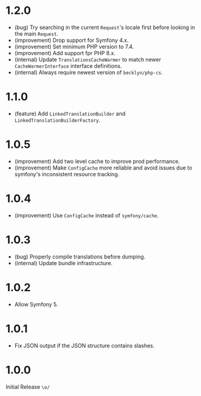 1.2.0
=====

*   (bug) Try searching in the current `Request`'s locale first before looking in the main `Request`.
*   (improvement) Drop support for Symfony 4.x.
*   (improvement) Set minimum PHP version to 7.4.
*   (improvement) Add support fpr PHP 8.x.
*   (internal) Update `TranslationsCacheWarmer` to match newer `CacheWarmerInterface` interface definitions.
*   (internal) Always require newest version of `becklyn/php-cs`.


1.1.0
=====

*   (feature) Add `LinkedTranslationBuilder` and `LinkedTranslationBuilderFactory`.


1.0.5
=====

*   (improvement) Add two level cache to improve prod performance.
*   (improvement) Make `ConfigCache` more reliable and avoid issues due to symfony's inconsistent resource tracking.   


1.0.4
=====

*   (improvement) Use `ConfigCache` instead of `symfony/cache`.


1.0.3
=====

*   (bug) Properly compile translations before dumping.
*   (internal) Update bundle infrastructure.


1.0.2
=====

*   Allow Symfony 5.


1.0.1
=====

*   Fix JSON output if the JSON structure contains slashes.


1.0.0
=====

Initial Release `\o/`
